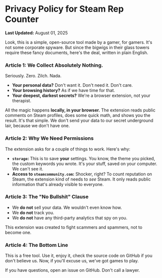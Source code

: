 # Privacy Policy for Steam Rep Counter

**Last Updated:** August 01, 2025

Look, this is a simple, open-source tool made by a gamer, for gamers. It's not some corporate spyware. But since the bigwigs in their glass towers require these fancy documents, here's the deal, written in plain English.

### **Article 1: We Collect Absolutely Nothing.**

Seriously. Zero. Zilch. Nada.

*   **Your personal data?** Don't want it. Don't need it. Don't care.
*   **Your browsing history?** As if we have time for that.
*   **Your deepest, darkest secrets?** We're a browser extension, not your therapist.

All the magic happens **locally, in your browser.** The extension reads public comments on Steam profiles, does some quick math, and shows you the result. It's that simple. We don't send your data to our secret underground lair, because we don't have one.

### **Article 2: Why We Need Permissions**

The extension asks for a couple of things to work. Here's why:

*   **`storage`:** This is to save **your** settings. You know, the theme you picked, the custom keywords you wrote. It's your stuff, saved on your computer. We can't see it.
*   **Access to `steamcommunity.com`:** Shocker, right? To count reputation on Steam, the extension kind of needs to *see* Steam. It only reads public information that's already visible to everyone.

### **Article 3: The "No Bullshit" Clause**

*   We **do not** sell your data. We wouldn't even know how.
*   We **do not** track you.
*   We **do not** have any third-party analytics that spy on you.

This extension was created to fight scammers and spammers, not to become one.

### **Article 4: The Bottom Line**

This is a free tool. Use it, enjoy it, check the source code on GitHub if you don't believe us. Now, if you'll excuse us, we've got games to play.

If you have questions, open an issue on GitHub. Don't call a lawyer.
